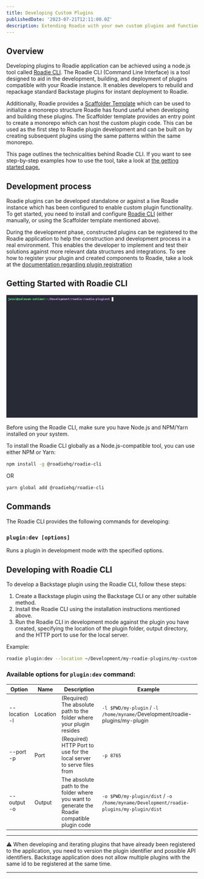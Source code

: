 ```yaml
---
title: Developing Custom Plugins
publishedDate: '2023-07-21T12:11:00.0Z'
description: Extending Roadie with your own custom plugins and functionality
---
```


## Overview

Developing plugins to Roadie application can be achieved using a node.js tool called [Roadie CLI](https://www.npmjs.com/package/@roadiehq/roadie-cli). The Roadie CLI (Command Line Interface) is a tool designed to aid in the development, building, and deployment of plugins compatible with your Roadie instance. It enables developers to rebuild and repackage standard Backstage plugins for instant deployment to Roadie.

Additionally, Roadie provides a [Scaffolder Template](https://github.com/roadie-demo/scaffolder-examples/blob/main/roadie-plugin/template.yaml) which can be used to initialize a monorepo structure Roadie has found useful when developing and building these plugins. The Scaffolder template provides an entry point to create a monorepo which can host the custom plugin code. This can be used as the first step to Roadie plugin development and can be built on by creating subsequent plugins using the same patterns within the same monorepo.

This page outlines the technicalities behind Roadie CLI. If you want to see step-by-step examples how to use the tool, take a look at [the getting started page.](/docs/custom-plugins/getting-started/)

## Development process

Roadie plugins can be developed standalone or against a live Roadie instance which has been configured to enable custom plugin functionality. To get started, you need to install and configure [Roadie CLI](https://www.npmjs.com/package/@roadiehq/roadie-cli) (either manually, or using the Scaffolder template mentioned above).

During the development phase, constructed plugins can be registered to the Roadie application to help the construction and development process in a real environment. This enables the developer to implement and test their solutions against more relevant data structures and integrations. To see how to register your plugin and created components to Roadie, take a look at the [documentation regarding plugin registration](/docs/custom-plugins/plugin-registration/)

## Getting Started with Roadie CLI

![A GIF of terminal showing how to use Roadie CLI](developing.gif)

Before using the Roadie CLI, make sure you have Node.js and NPM/Yarn installed on your system.

To install the Roadie CLI globally as a Node.js-compatible tool, you can use either NPM or Yarn:

```bash
npm install -g @roadiehq/roadie-cli
```

OR

```bash
yarn global add @roadiehq/roadie-cli
```

## Commands

The Roadie CLI provides the following commands for developing:

### `plugin:dev [options]`

Runs a plugin in development mode with the specified options.

## Developing with Roadie CLI

To develop a Backstage plugin using the Roadie CLI, follow these steps:

1. Create a Backstage plugin using the Backstage CLI or any other suitable method.
2. Install the Roadie CLI using the installation instructions mentioned above.
3. Run the Roadie CLI in development mode against the plugin you have created, specifying the location of the plugin folder, output directory, and the HTTP port to use for the local server.

Example:

```bash
roadie plugin:dev --location ~/Development/my-roadie-plugins/my-custom-plugin-folder/ --output ~/Development/temp --port 7046
```

### Available options for `plugin:dev` command:

| Option        | Name     | Description                                                                                  | Example                                                                                |
| ------------- | -------- | -------------------------------------------------------------------------------------------- | -------------------------------------------------------------------------------------- |
| --location -l | Location | (Required) The absolute path to the folder where your plugin resides                         | `-l $PWD/my-plugin` / `-l /home/myname/`Development/roadie-plugins/my-plugin           |
| --port -p     | Port     | (Required) HTTP Port to use for the local server to serve files from                         | `-p 8765`                                                                              |
| --output -o   | Output   | The absolute path to the folder where you want to generate the Roadie compatible plugin code | `-o $PWD/my-plugin/dist` / `-o /home/myname/Development/roadie-plugins/my-plugin/dist` |

---

⚠️ When developing and iterating plugins that have already been registered to the application, you need to version the plugin identifier and possible API identifiers. Backstage application does not allow multiple plugins with the same id to be registered at the same time.

---
